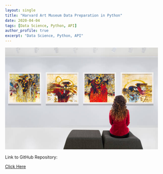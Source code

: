```yaml
---
layout: single
title: "Harvard Art Museum Data Preparation in Python"
date: 2020-04-04
tags: [Data Science, Python, API]
author_profile: true
excerpt: "Data Science, Python, API"
---
```

![Art Museum](/images/art.jpg "Harvard Art Museum Data Preparation in Python")

Link to GitHub Repository:

[Click Here](https://github.com/davidsuffolk/Harvard-Art-Museum-Data-Preparation)
